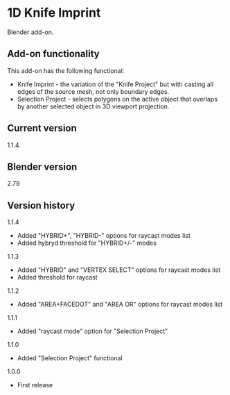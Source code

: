 # 1D Knife Imprint

Blender add-on.

Add-on functionality
-
This add-on has the following functional:
- Knife Imprint - the variation of the "Knife Project" but with casting all edges of the source mesh, not only boundary edges.
- Selection Project - selects polygons on the active object that overlaps by another selected object in 3D viewport projection.

Current version
-
1.1.4.

Blender version
-
2.79

Version history
-

1.1.4
- Added "HYBRID+", "HYBRID-" options for raycast modes list
- Added hybryd threshold for "HYBRID+/-" modes

1.1.3
- Added "HYBRID" and "VERTEX SELECT" options for raycast modes list
- Added threshold for raycast

1.1.2
- Added "AREA+FACEDOT" and "AREA OR" options for raycast modes list

1.1.1
- Added "raycast mode" option for "Selection Project"

1.1.0
- Added "Selection Project" functional

1.0.0
- First release
